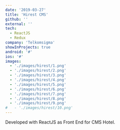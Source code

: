 ```yaml
---
date: '2019-03-27'
title: 'Hirest CMS'
github: ''
external: ''
tech:
  - ReactJS
  - Redux
company: 'Telkomsigma'
showInProjects: true
android: '#'
ios: '#'
images: 
  - './images/hirest/1.png'
  - './images/hirest/2.png'
  - './images/hirest/3.png'
  - './images/hirest/4.png'
  - './images/hirest/5.png'
  - './images/hirest/6.png'
  - './images/hirest/7.png'
  - './images/hirest/8.png'
  - './images/hirest/9.png'
#   - './images/hirest/10.png'
---
```


Developed with ReactJS as Front End for CMS Hotel.
